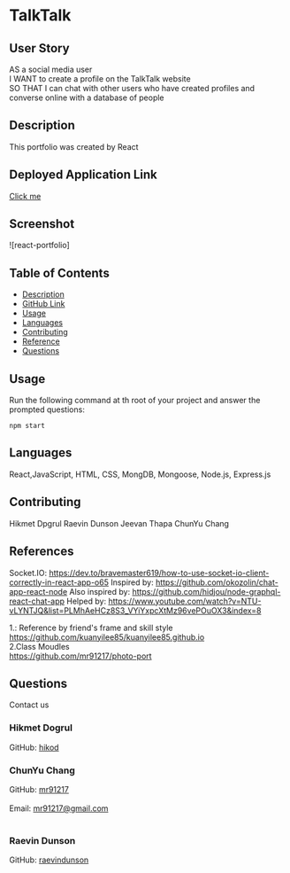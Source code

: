# TalkTalk

## User Story
AS a social media user   
I WANT to create a profile on the TalkTalk website   
SO THAT I can chat with other users who have created profiles and converse online with a database of people

## Description
This portfolio was created by React
  
## Deployed Application Link
[Click me]()

## Screenshot
![react-portfolio]

## Table of Contents
- [Description](#description)
- [GitHub Link](#GitHub_Link)
- [Usage](#usage)
- [Languages](#languages)
- [Contributing](#contributing)
- [Reference](#reference)
- [Questions](#questions)

## Usage
  Run the following command at th root of your project and answer the prompted questions:<br />

  `npm start`

  
## Languages
  React,JavaScript, HTML, CSS, MongDB, Mongoose, Node.js, Express.js
  
## Contributing
  Hikmet Dpgrul
  Raevin Dunson
  Jeevan Thapa
  ChunYu Chang
  
## References
Socket.IO: https://dev.to/bravemaster619/how-to-use-socket-io-client-correctly-in-react-app-o65
Inspired by: https://github.com/okozolin/chat-app-react-node
Also inspired by: https://github.com/hidjou/node-graphql-react-chat-app
Helped by: https://www.youtube.com/watch?v=NTU-vLYNTJQ&list=PLMhAeHCz8S3_VYiYxpcXtMz96vePOuOX3&index=8

  1.: Reference by friend's frame and skill style
  https://github.com/kuanyilee85/kuanyilee85.github.io <br />
  2.Class Moudles <br />
  https://github.com/mr91217/photo-port<br />
  
## Questions
 Contact us<br />

### Hikmet Dogrul
GitHub: [hikod](https://github.com/hikod)   

### ChunYu Chang
GitHub: [mr91217](https://github.com/mr91217)<br />
<br />
Email: mr91217@gmail.com<br />
<br />

### Raevin Dunson
GitHub: [raevindunson](https://github.com/raevindunson)

